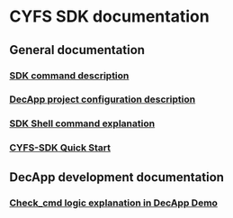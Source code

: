 # CYFS SDK documentation

## General documentation

### [SDK command description](./sdkcommands.md)

### [DecApp project configuration description](./cyfs_project_configuration.md)

### [SDK Shell command explanation](./CYFS-SHELL.md)

### [CYFS-SDK Quick Start](./CYFS-SDK_Quick_Start.md)

## DecApp development documentation

### [Check_cmd logic explanation in DecApp Demo](Decapp/check_cmd.md)